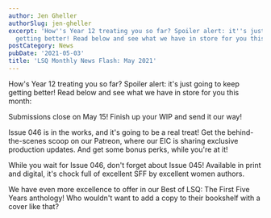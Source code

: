 ```yaml
---
author: Jen Gheller
authorSlug: jen-gheller
excerpt: 'How''s Year 12 treating you so far? Spoiler alert: it''s just going to keep
  getting better! Read below and see what we have in store for you this month:...'
postCategory: News
pubDate: '2021-05-03'
title: 'LSQ Monthly News Flash: May 2021'
---
```

How's Year 12 treating you so far? Spoiler alert: it's just going to keep getting better! Read below and see what we have in store for you this month:

Submissions close on May 15! Finish up your WIP and send it our way!

Issue 046 is in the works, and it's going to be a real treat! Get the behind-the-scenes scoop on our Patreon, where our EIC is sharing exclusive production updates. And get some bonus perks, while you're at it!

While you wait for Issue 046, don't forget about Issue 045! Available in print and digital, it's chock full of excellent SFF by excellent women authors.

We have even more excellence to offer in our Best of LSQ: The First Five Years anthology! Who wouldn't want to add a copy to their bookshelf with a cover like that?